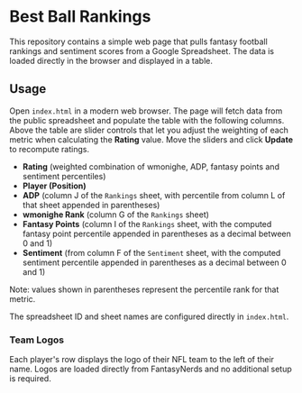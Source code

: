 # Best Ball Rankings

This repository contains a simple web page that pulls fantasy football rankings
and sentiment scores from a Google Spreadsheet. The data is loaded directly in
the browser and displayed in a table.

## Usage

Open `index.html` in a modern web browser. The page will fetch data from the
public spreadsheet and populate the table with the following columns. Above the
table are slider controls that let you adjust the weighting of each metric when
calculating the **Rating** value. Move the sliders and click **Update** to
recompute ratings.

- **Rating** (weighted combination of wmonighe, ADP, fantasy points and sentiment percentiles)
- **Player (Position)**
- **ADP** (column J of the `Rankings` sheet, with percentile from column L of that sheet appended in parentheses)
- **wmonighe Rank** (column G of the `Rankings` sheet)
- **Fantasy Points** (column I of the `Rankings` sheet, with the computed fantasy point percentile appended in parentheses as a decimal between 0 and 1)
- **Sentiment** (from column F of the `Sentiment` sheet, with the computed
  sentiment percentile appended in parentheses as a decimal between 0 and 1)

Note: values shown in parentheses represent the percentile rank for that metric.

The spreadsheet ID and sheet names are configured directly in `index.html`.

### Team Logos

Each player's row displays the logo of their NFL team to the left of their name.
Logos are loaded directly from FantasyNerds and no additional setup is required.

